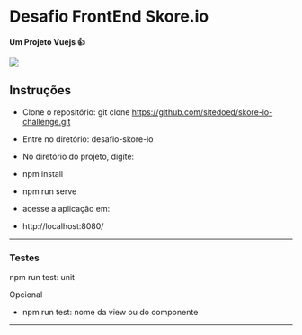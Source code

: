 # Desafio FrontEnd Skore.io

**Um Projeto Vuejs 👍**

![](https://github.com/sitedoed/desafio-skore-io/blob/master/public/img/skore-io1.png?raw=true)


## Instruções
- Clone o repositório: git clone https://github.com/sitedoed/skore-io-challenge.git

- Entre no diretório: desafio-skore-io

- No diretório do projeto, digite:

- npm install

- npm run serve

- acesse a aplicação em: 

- http://localhost:8080/

---

### Testes
npm run test: unit

Opcional
- npm run test: nome da view ou do componente

---
